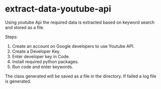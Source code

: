 # extract-data-youtube-api
Using youtube Api the required data is extracted based on keyword search and stored as a file.

Steps:
1. Create an account on Google developers to use Youtube API.
2. Create a Developer Key.
3. Enter developer key in Code.
4. Install required python packages.
5. Run code and enter keywords.

The class generated will be saved as a file in the directory. If failed a log file is generated.
